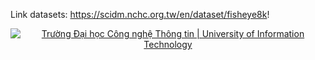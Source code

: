 Link datasets: https://scidm.nchc.org.tw/en/dataset/fisheye8k!



<p align="center">
  <a href="https://www.uit.edu.vn/" title="Trường Đại học Công nghệ Thông tin" style="border: 5;">
    <img src="![image](https://github.com/user-attachments/assets/a1e8c670-c7e7-462a-ad92-5857db0bddf2)" alt="Trường Đại học Công nghệ Thông tin | University of Information Technology">
  </a>
</p>
